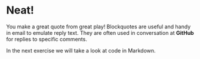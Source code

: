 # Neat!

You make a great quote from great play! Blockquotes are useful and handy in email to emulate reply text. They are often used in conversation at **GitHub** for replies to specific comments.

In the next exercise we will take a look at code in Markdown.
